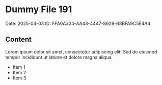 # Dummy File 191

Date: 2025-04-03
ID: FFA0A324-AA43-4447-8929-B8BFA9C5E4A4

## Content

Lorem ipsum dolor sit amet, consectetur adipiscing elit.
Sed do eiusmod tempor incididunt ut labore et dolore magna aliqua.

* Item 1
* Item 2
* Item 3
